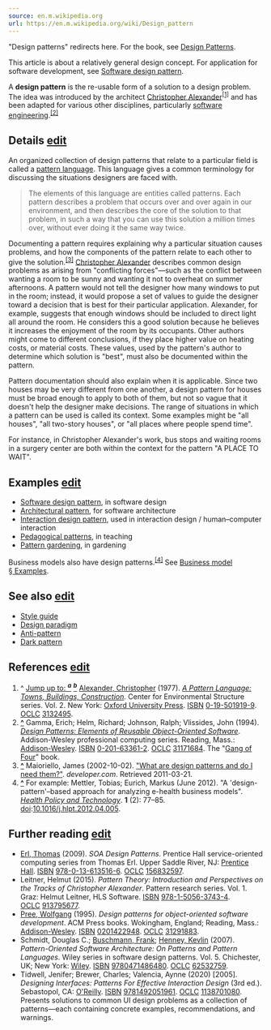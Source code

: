 ```yaml
---
source: en.m.wikipedia.org
url: https://en.m.wikipedia.org/wiki/Design_pattern
---
```


"Design patterns" redirects here. For the book, see [Design Patterns](https://en.m.wikipedia.org/wiki/Design_Patterns "Design Patterns").

This article is about a relatively general design concept. For application for software development, see [Software design pattern](https://en.m.wikipedia.org/wiki/Software_design_pattern "Software design pattern").

A **design pattern** is the re-usable form of a solution to a design problem. The idea was introduced by the architect [Christopher Alexander](https://en.m.wikipedia.org/wiki/Christopher_Alexander "Christopher Alexander")<sup id="cite_ref-Alexander,_A_Pattern_Language_1-0"><a href="https://en.m.wikipedia.org/wiki/Design_pattern#cite_note-Alexander,_A_Pattern_Language-1">[1]</a></sup> and has been adapted for various other disciplines, particularly [software engineering](https://en.m.wikipedia.org/wiki/Software_engineering "Software engineering").<sup id="cite_ref-Gang_of_Four_2-0"><a href="https://en.m.wikipedia.org/wiki/Design_pattern#cite_note-Gang_of_Four-2">[2]</a></sup>

## Details [edit](https://en.m.wikipedia.org/w/index.php?title=Design_pattern&action=edit&section=1 "Edit section: Details")

An organized collection of design patterns that relate to a particular field is called a [pattern language](https://en.m.wikipedia.org/wiki/Pattern_language "Pattern language"). This language gives a common terminology for discussing the situations designers are faced with.

> The elements of this language are entities called patterns. Each pattern describes a problem that occurs over and over again in our environment, and then describes the core of the solution to that problem, in such a way that you can use this solution a million times over, without ever doing it the same way twice.

Documenting a pattern requires explaining why a particular situation causes problems, and how the components of the pattern relate to each other to give the solution.<sup id="cite_ref-3"><a href="https://en.m.wikipedia.org/wiki/Design_pattern#cite_note-3">[3]</a></sup> [Christopher Alexander](https://en.m.wikipedia.org/wiki/Christopher_Alexander "Christopher Alexander") describes common design problems as arising from "conflicting forces"—such as the conflict between wanting a room to be sunny and wanting it not to overheat on summer afternoons. A pattern would not tell the designer how many windows to put in the room; instead, it would propose a set of values to guide the designer toward a decision that is best for their particular application. Alexander, for example, suggests that enough windows should be included to direct light all around the room. He considers this a good solution because he believes it increases the enjoyment of the room by its occupants. Other authors might come to different conclusions, if they place higher value on heating costs, or material costs. These values, used by the pattern's author to determine which solution is "best", must also be documented within the pattern.

Pattern documentation should also explain when it is applicable. Since two houses may be very different from one another, a design pattern for houses must be broad enough to apply to both of them, but not so vague that it doesn't help the designer make decisions. The range of situations in which a pattern can be used is called its context. Some examples might be "all houses", "all two-story houses", or "all places where people spend time".

For instance, in Christopher Alexander's work, bus stops and waiting rooms in a surgery center are both within the context for the pattern "A PLACE TO WAIT".

## Examples [edit](https://en.m.wikipedia.org/w/index.php?title=Design_pattern&action=edit&section=2 "Edit section: Examples")

-   [Software design pattern](https://en.m.wikipedia.org/wiki/Software_design_pattern "Software design pattern"), in software design
-   [Architectural pattern](https://en.m.wikipedia.org/wiki/Architectural_pattern "Architectural pattern"), for software architecture
-   [Interaction design pattern](https://en.m.wikipedia.org/wiki/Interaction_design_pattern "Interaction design pattern"), used in interaction design / human–computer interaction
-   [Pedagogical patterns](https://en.m.wikipedia.org/wiki/Pedagogical_patterns "Pedagogical patterns"), in teaching
-   [Pattern gardening](https://en.m.wikipedia.org/wiki/Pattern_gardening "Pattern gardening"), in gardening

Business models also have design patterns.<sup id="cite_ref-4"><a href="https://en.m.wikipedia.org/wiki/Design_pattern#cite_note-4">[4]</a></sup> See [Business model § Examples](https://en.m.wikipedia.org/wiki/Business_model#Examples "Business model").

## See also [edit](https://en.m.wikipedia.org/w/index.php?title=Design_pattern&action=edit&section=3 "Edit section: See also")

-   [Style guide](https://en.m.wikipedia.org/wiki/Style_guide "Style guide")
-   [Design paradigm](https://en.m.wikipedia.org/wiki/Design_paradigm "Design paradigm")
-   [Anti-pattern](https://en.m.wikipedia.org/wiki/Anti-pattern "Anti-pattern")
-   [Dark pattern](https://en.m.wikipedia.org/wiki/Dark_pattern "Dark pattern")

## References [edit](https://en.m.wikipedia.org/w/index.php?title=Design_pattern&action=edit&section=4 "Edit section: References")

1.  ^ [Jump up to: <sup><i><b>a</b></i></sup>](https://en.m.wikipedia.org/wiki/Design_pattern#cite_ref-Alexander,_A_Pattern_Language_1-0) [<sup><i><b>b</b></i></sup>](https://en.m.wikipedia.org/wiki/Design_pattern#cite_ref-Alexander,_A_Pattern_Language_1-1) [Alexander, Christopher](https://en.m.wikipedia.org/wiki/Christopher_Alexander "Christopher Alexander") (1977). _[A Pattern Language: Towns, Buildings, Construction](https://en.m.wikipedia.org/wiki/A_Pattern_Language "A Pattern Language")_. Center for Environmental Structure series. Vol. 2. New York: [Oxford University Press](https://en.m.wikipedia.org/wiki/Oxford_University_Press "Oxford University Press"). [ISBN](https://en.m.wikipedia.org/wiki/ISBN_(identifier) "ISBN (identifier)") [0-19-501919-9](https://en.m.wikipedia.org/wiki/Special:BookSources/0-19-501919-9 "Special:BookSources/0-19-501919-9"). [OCLC](https://en.m.wikipedia.org/wiki/OCLC_(identifier) "OCLC (identifier)") [3132495](https://www.worldcat.org/oclc/3132495).
2.  **[^](https://en.m.wikipedia.org/wiki/Design_pattern#cite_ref-Gang_of_Four_2-0 "Jump up")** Gamma, Erich; Helm, Richard; Johnson, Ralph; Vlissides, John (1994). _[Design Patterns: Elements of Reusable Object-Oriented Software](https://en.m.wikipedia.org/wiki/Design_Patterns_(book) "Design Patterns (book)")_. Addison-Wesley professional computing series. Reading, Mass.: [Addison-Wesley](https://en.m.wikipedia.org/wiki/Addison-Wesley "Addison-Wesley"). [ISBN](https://en.m.wikipedia.org/wiki/ISBN_(identifier) "ISBN (identifier)") [0-201-63361-2](https://en.m.wikipedia.org/wiki/Special:BookSources/0-201-63361-2 "Special:BookSources/0-201-63361-2"). [OCLC](https://en.m.wikipedia.org/wiki/OCLC_(identifier) "OCLC (identifier)") [31171684](https://www.worldcat.org/oclc/31171684). The "[Gang of Four](https://en.m.wikipedia.org/wiki/Design_Patterns_(book) "Design Patterns (book)")" book.
3.  **[^](https://en.m.wikipedia.org/wiki/Design_pattern#cite_ref-3 "Jump up")** Maioriello, James (2002-10-02). ["What are design patterns and do I need them?"](http://www.developer.com/design/article.php/1474561/What-Are-Design-Patterns-and-Do-I-Need-Them.htm). _developer.com_. Retrieved 2011-03-21.
4.  **[^](https://en.m.wikipedia.org/wiki/Design_pattern#cite_ref-4 "Jump up")** For example: Mettler, Tobias; Eurich, Markus (June 2012). "A 'design-pattern'–based approach for analyzing e-health business models". _[Health Policy and Technology](https://en.m.wikipedia.org/wiki/Health_Policy_and_Technology "Health Policy and Technology")_. **1** (2): 77–85. [doi](https://en.m.wikipedia.org/wiki/Doi_(identifier) "Doi (identifier)"):[10.1016/j.hlpt.2012.04.005](https://doi.org/10.1016%2Fj.hlpt.2012.04.005).

## Further reading [edit](https://en.m.wikipedia.org/w/index.php?title=Design_pattern&action=edit&section=5 "Edit section: Further reading")

-   [Erl, Thomas](https://en.m.wikipedia.org/wiki/Thomas_Erl "Thomas Erl") (2009). _SOA Design Patterns_. Prentice Hall service-oriented computing series from Thomas Erl. Upper Saddle River, NJ: [Prentice Hall](https://en.m.wikipedia.org/wiki/Prentice_Hall "Prentice Hall"). [ISBN](https://en.m.wikipedia.org/wiki/ISBN_(identifier) "ISBN (identifier)") [978-0-13-613516-6](https://en.m.wikipedia.org/wiki/Special:BookSources/978-0-13-613516-6 "Special:BookSources/978-0-13-613516-6"). [OCLC](https://en.m.wikipedia.org/wiki/OCLC_(identifier) "OCLC (identifier)") [156832597](https://www.worldcat.org/oclc/156832597).
-   Leitner, Helmut (2015). _Pattern Theory: Introduction and Perspectives on the Tracks of Christopher Alexander_. Pattern research series. Vol. 1. Graz: Helmut Leitner, HLS Software. [ISBN](https://en.m.wikipedia.org/wiki/ISBN_(identifier) "ISBN (identifier)") [978-1-5056-3743-4](https://en.m.wikipedia.org/wiki/Special:BookSources/978-1-5056-3743-4 "Special:BookSources/978-1-5056-3743-4"). [OCLC](https://en.m.wikipedia.org/wiki/OCLC_(identifier) "OCLC (identifier)") [913795677](https://www.worldcat.org/oclc/913795677).
-   [Pree, Wolfgang](https://en.m.wikipedia.org/wiki/Wolfgang_Pree "Wolfgang Pree") (1995). _Design patterns for object-oriented software development_. ACM Press books. Wokingham, England; Reading, Mass.: [Addison-Wesley](https://en.m.wikipedia.org/wiki/Addison-Wesley "Addison-Wesley"). [ISBN](https://en.m.wikipedia.org/wiki/ISBN_(identifier) "ISBN (identifier)") [0201422948](https://en.m.wikipedia.org/wiki/Special:BookSources/0201422948 "Special:BookSources/0201422948"). [OCLC](https://en.m.wikipedia.org/wiki/OCLC_(identifier) "OCLC (identifier)") [31291883](https://www.worldcat.org/oclc/31291883).
-   Schmidt, Douglas C.; [Buschmann, Frank](https://en.m.wikipedia.org/wiki/Douglas_C._Schmidt "Douglas C. Schmidt"); [Henney, Kevlin](https://en.m.wikipedia.org/wiki/Kevlin_Henney "Kevlin Henney") (2007). _Pattern-Oriented Software Architecture: On Patterns and Pattern Languages_. Wiley series in software design patterns. Vol. 5. Chichester, UK; New York: [Wiley](https://en.m.wikipedia.org/wiki/Wiley_(publisher) "Wiley (publisher)"). [ISBN](https://en.m.wikipedia.org/wiki/ISBN_(identifier) "ISBN (identifier)") [9780471486480](https://en.m.wikipedia.org/wiki/Special:BookSources/9780471486480 "Special:BookSources/9780471486480"). [OCLC](https://en.m.wikipedia.org/wiki/OCLC_(identifier) "OCLC (identifier)") [62532759](https://www.worldcat.org/oclc/62532759).
-   Tidwell, Jenifer; Brewer, Charles; Valencia, Aynne (2020) \[2005\]. _Designing Interfaces: Patterns For Effective Interaction Design_ (3rd ed.). Sebastopol, CA: [O'Reilly](https://en.m.wikipedia.org/wiki/O%27Reilly_Media "O'Reilly Media"). [ISBN](https://en.m.wikipedia.org/wiki/ISBN_(identifier) "ISBN (identifier)") [9781492051961](https://en.m.wikipedia.org/wiki/Special:BookSources/9781492051961 "Special:BookSources/9781492051961"). [OCLC](https://en.m.wikipedia.org/wiki/OCLC_(identifier) "OCLC (identifier)") [1138701080](https://www.worldcat.org/oclc/1138701080). Presents solutions to common UI design problems as a collection of patterns—each containing concrete examples, recommendations, and warnings.
